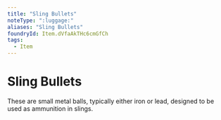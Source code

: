 ```yaml
---
title: "Sling Bullets"
noteType: ":luggage:"
aliases: "Sling Bullets"
foundryId: Item.dVfaAkTHc6cmGfCh
tags:
  - Item
---
```


# Sling Bullets

These are small metal balls, typically either iron or lead, designed to be used as ammunition in slings.
